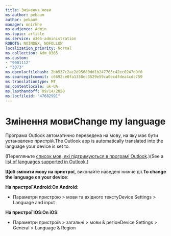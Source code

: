 ```yaml
---
title: Змінення мови
ms.author: pebaum
author: pebaum
manager: mnirkhe
ms.audience: Admin
ms.topic: article
ms.service: o365-administration
ROBOTS: NOINDEX, NOFOLLOW
localization_priority: Normal
ms.collection: Adm_O365
ms.custom:
- "9001112"
- "3073"
ms.openlocfilehash: 2bb937c2ac2d95680dd1b247765c42ec0247d9f0
ms.sourcegitcommit: c6692ce0fa1358ec3529e59ca0ecdfdea4cdc759
ms.translationtype: MT
ms.contentlocale: uk-UA
ms.lasthandoff: 09/14/2020
ms.locfileid: "47682991"
---
```

# <a name="change-my-language"></a><span data-ttu-id="1930e-102">Змінення мови</span><span class="sxs-lookup"><span data-stu-id="1930e-102">Change my language</span></span>

<span data-ttu-id="1930e-103">Програма Outlook автоматично переведена на мову, на яку має бути установлено пристрій.</span><span class="sxs-lookup"><span data-stu-id="1930e-103">The Outlook app is automatically translated into the language your device is set to.</span></span> 

<span data-ttu-id="1930e-104">(Перегляньте [список мов, які підтримуються в програмі Outlook](https://acompli.helpshift.com/a/outlook/?s=general-questions&f=in-which-languages-is-your-app-translated).)</span><span class="sxs-lookup"><span data-stu-id="1930e-104">(See a [list of languages supported in Outlook](https://acompli.helpshift.com/a/outlook/?s=general-questions&f=in-which-languages-is-your-app-translated).)</span></span> 

<span data-ttu-id="1930e-105">**Щоб змінити мову на пристрої,** виконайте наведені нижче дії.</span><span class="sxs-lookup"><span data-stu-id="1930e-105">**To change the language on your device**:</span></span> 

<span data-ttu-id="1930e-106">**На пристрої Android**:</span><span class="sxs-lookup"><span data-stu-id="1930e-106">**On Android**:</span></span> 

- <span data-ttu-id="1930e-107">Параметри пристрою > мови та вхідного тексту</span><span class="sxs-lookup"><span data-stu-id="1930e-107">Device Settings > Language and input</span></span> 

<span data-ttu-id="1930e-108">**На пристрої IOS**:</span><span class="sxs-lookup"><span data-stu-id="1930e-108">**On iOS**:</span></span> 

- <span data-ttu-id="1930e-109">Параметри пристроїв > загальні > мови & регіон</span><span class="sxs-lookup"><span data-stu-id="1930e-109">Device Settings > General > Language & Region</span></span> 
